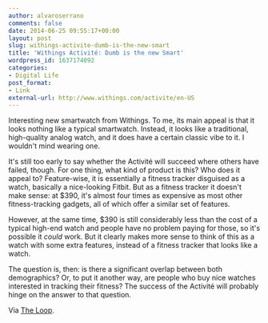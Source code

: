 ```yaml
---
author: alvaroserrano
comments: false
date: 2014-06-25 09:55:17+00:00
layout: post
slug: withings-activite-dumb-is-the-new-smart
title: 'Withings Activité: Dumb is the new Smart'
wordpress_id: 1637174092
categories:
- Digital Life
post_format:
- Link
external-url: http://www.withings.com/activite/en-US
---
```


Interesting new smartwatch from Withings. To me, its main appeal is that it looks nothing like a typical smartwatch. Instead, it looks like a traditional, high-quality analog watch, and it does have a certain classic vibe to it. I wouldn't mind wearing one.

It's still too early to say whether the Activité will succeed where others have failed, though. For one thing, what kind of product is this? Who does it appeal to? Feature-wise, it is essentially a fitness tracker disguised as a watch, basically a nice-looking Fitbit. But as a fitness tracker it doesn't make sense: at $390, it's almost four times as expensive as most other fitness-tracking gadgets, all of which offer a similar set of features.

However, at the same time, $390 is still considerably less than the cost of a typical high-end watch and people have no problem paying for those, so it's possible it _could_ work. But it clearly makes more sense to think of this as a watch with some extra features, instead of a fitness tracker that looks like a watch. 

The question is, then: is there a significant overlap between both demographics? Or, to put it another way, are people who buy nice watches interested in tracking their fitness? The success of the Activité will probably hinge on the answer to that question.

Via [The Loop](http://www.loopinsight.com/2014/06/24/withings-made-a-smartwatch-you-might-actually-want-to-wear/).

